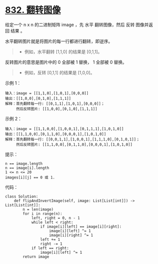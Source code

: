 # [832. 翻转图像](https://leetcode.cn/problems/flipping-an-image/)

给定一个 n x n 的二进制矩阵 image ，先 水平 翻转图像，然后 反转 图像并返回 结果 。

水平翻转图片就是将图片的每一行都进行翻转，即逆序。

>- 例如，水平翻转 [1,1,0] 的结果是 [0,1,1]。

反转图片的意思是图片中的 0 全部被 1 替换， 1 全部被 0 替换。

>- 例如，反转 [0,1,1] 的结果是 [1,0,0]。


示例 1：
```
输入：image = [[1,1,0],[1,0,1],[0,0,0]]
输出：[[1,0,0],[0,1,0],[1,1,1]]
解释：首先翻转每一行: [[0,1,1],[1,0,1],[0,0,0]]；
     然后反转图片: [[1,0,0],[0,1,0],[1,1,1]]
```
示例 2：
```
输入：image = [[1,1,0,0],[1,0,0,1],[0,1,1,1],[1,0,1,0]]
输出：[[1,1,0,0],[0,1,1,0],[0,0,0,1],[1,0,1,0]]
解释：首先翻转每一行: [[0,0,1,1],[1,0,0,1],[1,1,1,0],[0,1,0,1]]；
     然后反转图片: [[1,1,0,0],[0,1,1,0],[0,0,0,1],[1,0,1,0]]
```

提示：
```
n == image.length
n == image[i].length
1 <= n <= 20
images[i][j] == 0 或 1.
```

代码：
```python3
class Solution:
    def flipAndInvertImage(self, image: List[List[int]]) -> List[List[int]]:
        n = len(image)
        for i in range(n):
            left, right = 0, n - 1
            while left < right:
                if image[i][left] == image[i][right]:
                    image[i][left] ^= 1
                    image[i][right] ^= 1
                left += 1
                right -= 1
            if left == right:
                image[i][left] ^= 1
        return image
```